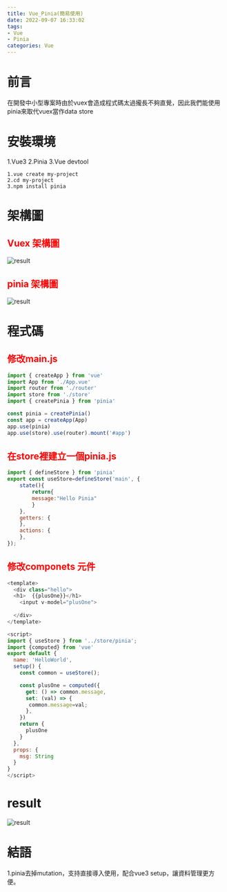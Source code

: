 ```yaml
---
title: Vue_Pinia(簡易使用)
date: 2022-09-07 16:33:02
tags: 
- Vue
- Pinia 
categories: Vue
---
```



# 前言
在開發中小型專案時由於vuex會造成程式碼太過攏長不夠直覺，因此我們能使用pinia來取代vuex當作data store

<!--more-->
# 安裝環境
1.Vue3
2.Pinia
3.Vue devtool

```
1.vue create my-project
2.cd my-project
3.npm install pinia
```

# 架構圖
<h2 style="color:red">Vuex 架構圖</h2>

![result](../image/vue/vuexstruct.webp "result")

<h2 style="color:red">pinia 架構圖</h2>

![result](../image/vue/piniastruct.webp "result")

# 程式碼

<h2 style="color:red">修改main.js</h2>

```javascript
import { createApp } from 'vue'
import App from './App.vue'
import router from './router'
import store from './store'
import { createPinia } from 'pinia'

const pinia = createPinia()
const app = createApp(App)
app.use(pinia)
app.use(store).use(router).mount('#app')
```

<h2 style="color:red">在store裡建立一個pinia.js</h2>

```javascript
import { defineStore } from 'pinia'
export const useStore=defineStore('main', {
    state(){
        return{
        message:"Hello Pinia"
        }
    },
    getters: {
    },
    actions: {
    },
});
```

<h2 style="color:red">修改componets 元件</h2>

```javascript
<template>
  <div class="hello">
  <h1>  {{plusOne}}</h1>
    <input v-model="plusOne">
   
  </div>
</template>

<script>
import { useStore } from '../store/pinia';
import {computed} from 'vue'
export default {
  name: 'HelloWorld',
  setup() {
    const common = useStore();

    const plusOne = computed({
      get: () => common.message,
      set: (val) => {
       common.message=val;
      },
    })
    return {
      plusOne
    }
  },
  props: {
    msg: String
  }
}
</script>
```

# result

![result](../image/vue/piniaview.PNG "result")


# 結語
1.pinia去掉mutation，支持直接導入使用，配合vue3 setup，讓資料管理更方便。